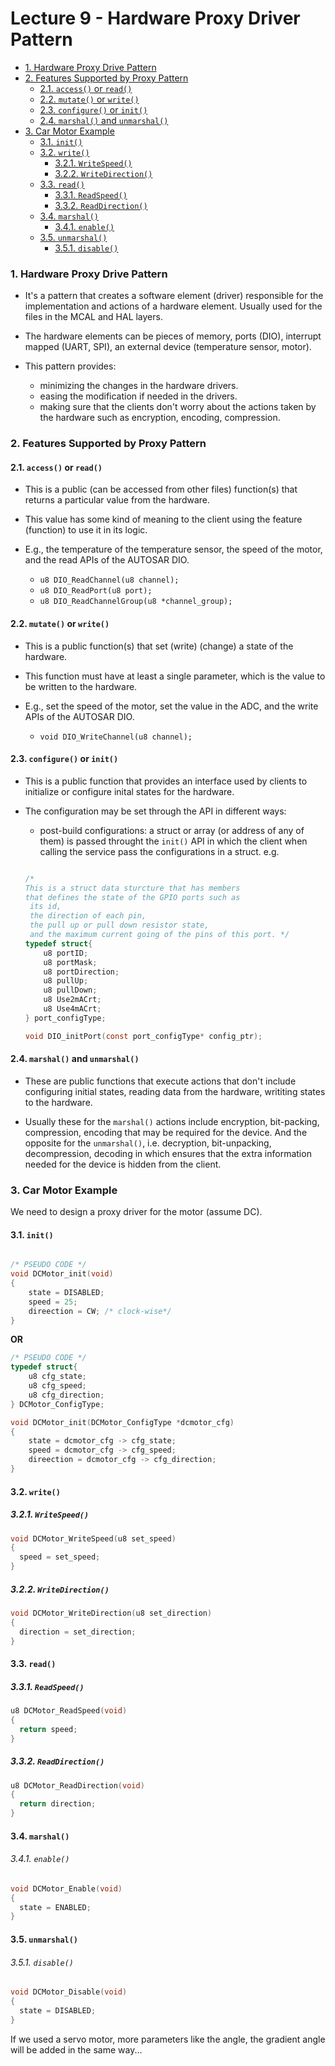 # Lecture 9 - Hardware Proxy Driver Pattern


- [1. Hardware Proxy Drive Pattern](#1-hardware-proxy-drive-pattern)
- [2. Features Supported by Proxy Pattern](#2-features-supported-by-proxy-pattern)
  - [2.1. `access()` or `read()`](#21-access-or-read)
  - [2.2. `mutate()` or `write()`](#22-mutate-or-write)
  - [2.3. `configure()` or `init()`](#23-configure-or-init)
  - [2.4. `marshal()` and `unmarshal()`](#24-marshal-and-unmarshal)
- [3. Car Motor Example](#3-car-motor-example)
  - [3.1. `init()`](#31-init)
  - [3.2. `write()`](#32-write)
    - [3.2.1. `WriteSpeed()`](#321-writespeed)
    - [3.2.2. `WriteDirection()`](#322-writedirection)
  - [3.3. `read()`](#33-read)
    - [3.3.1. `ReadSpeed()`](#331-readspeed)
    - [3.3.2. `ReadDirection()`](#332-readdirection)
  - [3.4. `marshal()`](#34-marshal)
      - [3.4.1. `enable()`](#341-enable)
  - [3.5. `unmarshal()`](#35-unmarshal)
      - [3.5.1. `disable()`](#351-disable)

### 1. Hardware Proxy Drive Pattern

* It's a pattern that creates a software element (driver) responsible for the implementation and actions of a hardware element. Usually used for the files in the MCAL and HAL layers.

* The hardware elements can be pieces of memory, ports (DIO), interrupt mapped (UART, SPI), an external device (temperature sensor, motor).

* This pattern provides:
  * minimizing the changes in the hardware drivers.
  * easing the modification if needed in the drivers.
  * making sure that the clients don't worry about the actions taken by the hardware such as encryption, encoding, compression.


### 2. Features Supported by Proxy Pattern

#### 2.1. `access()` or `read()`

* This is a public (can be accessed from other files) function(s) that returns a particular value from the hardware.

* This value has some kind of meaning to the client using the feature (function) to use it in its logic.

* E.g., the temperature of the temperature sensor, the speed of the motor, and the read APIs of the AUTOSAR DIO.
  * `u8 DIO_ReadChannel(u8 channel);`
  * `u8 DIO_ReadPort(u8 port);`
  * `u8 DIO_ReadChannelGroup(u8 *channel_group);`

#### 2.2. `mutate()` or `write()`

* This is a public function(s) that set (write) (change) a state of the hardware.

* This function must have at least a single parameter, which is the value to be written to the hardware.

* E.g., set the speed of the motor, set the value in the ADC, and the write APIs of the AUTOSAR DIO.
  * `void DIO_WriteChannel(u8 channel);`

#### 2.3. `configure()` or `init()`

* This is a public function that provides an interface used by clients to initialize or configure inital states for the hardware.

* The configuration may be set through the API in different ways:
    * post-build configurations: a struct or array (or address of any of them) is passed throught the `init()` API in which the client when calling the service pass the configurations in a struct.
    e.g.
    ```c
    
    /*
    This is a struct data sturcture that has members
    that defines the state of the GPIO ports such as
     its id,
     the direction of each pin,
     the pull up or pull down resistor state,
     and the maximum current going of the pins of this port. */
    typedef struct{
        u8 portID;
        u8 portMask;
        u8 portDirection;
        u8 pullUp;
        u8 pullDown;
        u8 Use2mACrt;
        u8 Use4mACrt;
    } port_configType;

    void DIO_initPort(const port_configType* config_ptr);
    ```


#### 2.4. `marshal()` and `unmarshal()`
* These are public functions that execute actions that don't include configuring initial states, reading data from the hardware, writiting states to the hardware. 

* Usually these for the `marshal()` actions include encryption, bit-packing, compression, encoding that may be required for the device. And the opposite for the `unmarshal()`, i.e. decryption, bit-unpacking, decompression, decoding in which ensures that the extra information needed for the device is hidden from the client.

### 3. Car Motor Example
We need to design a proxy driver for the motor (assume DC).

#### 3.1. `init()`

```c

/* PSEUDO CODE */
void DCMotor_init(void)
{
    state = DISABLED;
    speed = 25;
    direection = CW; /* clock-wise*/
}
```

**OR**

```c
/* PSEUDO CODE */
typedef struct{
    u8 cfg_state;
    u8 cfg_speed;
    u8 cfg_direction;
} DCMotor_ConfigType;

void DCMotor_init(DCMotor_ConfigType *dcmotor_cfg)
{
    state = dcmotor_cfg -> cfg_state;
    speed = dcmotor_cfg -> cfg_speed;
    direection = dcmotor_cfg -> cfg_direction;
}
```

#### 3.2. `write()`

##### 3.2.1. `WriteSpeed()`

```c
void DCMotor_WriteSpeed(u8 set_speed)
{
  speed = set_speed;
}
```

##### 3.2.2. `WriteDirection()`

```c
void DCMotor_WriteDirection(u8 set_direction)
{
  direction = set_direction;
}
```

#### 3.3. `read()`

##### 3.3.1. `ReadSpeed()`

```c
u8 DCMotor_ReadSpeed(void)
{
  return speed;
}
```


##### 3.3.2. `ReadDirection()`

```c
u8 DCMotor_ReadDirection(void)
{
  return direction;
}
```

#### 3.4. `marshal()`

###### 3.4.1. `enable()`

```c
void DCMotor_Enable(void)
{
  state = ENABLED;
}
```

#### 3.5. `unmarshal()`

###### 3.5.1. `disable()`

```c
void DCMotor_Disable(void)
{
  state = DISABLED;
}
```


If we used a servo motor, more parameters like the angle, the gradient angle will be added in the same way...
